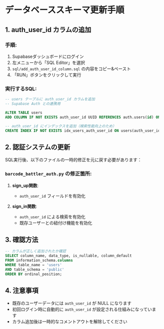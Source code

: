 # データベーススキーマ更新手順

## 1. auth_user_id カラムの追加

### 手順:
1. Supabaseダッシュボードにログイン
2. 左メニューから「SQL Editor」を選択
3. `sql/add_auth_user_id_column.sql` の内容をコピー&ペースト
4. 「RUN」ボタンをクリックして実行

### 実行するSQL:
```sql
-- users テーブルに auth_user_id カラムを追加
-- Supabase Auth との連携用

ALTER TABLE users 
ADD COLUMN IF NOT EXISTS auth_user_id UUID REFERENCES auth.users(id) ON DELETE CASCADE;

-- auth_user_id にインデックスを追加（検索性能向上のため）
CREATE INDEX IF NOT EXISTS idx_users_auth_user_id ON users(auth_user_id);
```

## 2. 認証システムの更新

SQL実行後、以下のファイルの一時的修正を元に戻す必要があります：

### `barcode_battler_auth.py` の修正箇所:

1. **sign_up関数**: 
   - `auth_user_id` フィールドを有効化
   
2. **sign_in関数**: 
   - `auth_user_id` による検索を有効化
   - 既存ユーザーとの紐付け機能を有効化

## 3. 確認方法

```sql
-- カラムが正しく追加されたか確認
SELECT column_name, data_type, is_nullable, column_default
FROM information_schema.columns 
WHERE table_name = 'users' 
AND table_schema = 'public'
ORDER BY ordinal_position;
```

## 4. 注意事項

- 既存のユーザーデータには `auth_user_id` が NULL になります
- 初回ログイン時に自動的に `auth_user_id` が設定される仕組みになっています
- カラム追加後は一時的なコメントアウトを解除してください